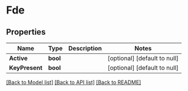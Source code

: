 # Fde

## Properties
Name | Type | Description | Notes
------------ | ------------- | ------------- | -------------
**Active** | **bool** |  | [optional] [default to null]
**KeyPresent** | **bool** |  | [optional] [default to null]

[[Back to Model list]](../README.md#documentation-for-models) [[Back to API list]](../README.md#documentation-for-api-endpoints) [[Back to README]](../README.md)

